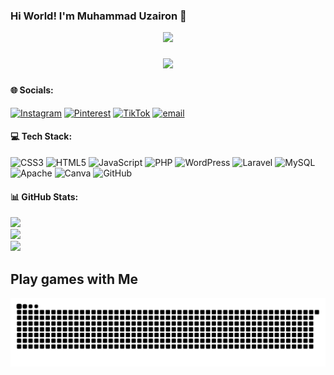 ### Hi World! I'm Muhammad Uzairon 👋

<div align="center">
  <img height="200" src="https://media1.giphy.com/media/v1.Y2lkPTc5MGI3NjExNzBuNHh6bDR0MjhoaDFoMzU3c3BucTJyZWd6Zm1uY2VqNHJ0cWg4eCZlcD12MV9pbnRlcm5hbF9naWZfYnlfaWQmY3Q9Zw/rgeQGE5CviWW08Ty7n/giphy.gif"  />
</div>

###
<div align="center">
  <img height="200" src="https://media1.giphy.com/media/v1.Y2lkPTc5MGI3NjExOTNkaWszc2lra3VvZjlsNzh0eTRxdGo5a2twNm5vMXV1dWtveTNtdyZlcD12MV9pbnRlcm5hbF9naWZfYnlfaWQmY3Q9Zw/n440jTfv4gpGK1LItq/giphy.gif"  />
</div>

###

###


#### 🌐 Socials:
[![Instagram](https://img.shields.io/badge/Instagram-%23E4405F.svg?logo=Instagram&logoColor=white)](https://instagram.com/em_uzairon27) [![Pinterest](https://img.shields.io/badge/Pinterest-%23E60023.svg?logo=Pinterest&logoColor=white)](https://pinterest.com/muhammaduzairon27) [![TikTok](https://img.shields.io/badge/TikTok-%23000000.svg?logo=TikTok&logoColor=white)](https://tiktok.com/@zayy_2712) [![email](https://img.shields.io/badge/Email-D14836?logo=gmail&logoColor=white)](mailto:muhammaduzairon27@gmail.com) 

#### 💻 Tech Stack:
![CSS3](https://img.shields.io/badge/css3-%231572B6.svg?style=for-the-badge&logo=css3&logoColor=white) ![HTML5](https://img.shields.io/badge/html5-%23E34F26.svg?style=for-the-badge&logo=html5&logoColor=white) ![JavaScript](https://img.shields.io/badge/javascript-%23323330.svg?style=for-the-badge&logo=javascript&logoColor=%23F7DF1E) ![PHP](https://img.shields.io/badge/php-%23777BB4.svg?style=for-the-badge&logo=php&logoColor=white) ![WordPress](https://img.shields.io/badge/WordPress-%23117AC9.svg?style=for-the-badge&logo=WordPress&logoColor=white) ![Laravel](https://img.shields.io/badge/laravel-%23FF2D20.svg?style=for-the-badge&logo=laravel&logoColor=white) ![MySQL](https://img.shields.io/badge/mysql-4479A1.svg?style=for-the-badge&logo=mysql&logoColor=white) ![Apache](https://img.shields.io/badge/apache-%23D42029.svg?style=for-the-badge&logo=apache&logoColor=white) ![Canva](https://img.shields.io/badge/Canva-%2300C4CC.svg?style=for-the-badge&logo=Canva&logoColor=white) ![GitHub](https://img.shields.io/badge/github-%23121011.svg?style=for-the-badge&logo=github&logoColor=white)
#### 📊 GitHub Stats:
![](https://github-readme-stats.vercel.app/api?username=muzairon27&theme=algolia&hide_border=false&include_all_commits=false&count_private=false)<br/>
![](https://nirzak-streak-stats.vercel.app/?user=muzairon27&theme=algolia&hide_border=false)<br/>
![](https://github-readme-stats.vercel.app/api/top-langs/?username=muzairon27&theme=algolia&hide_border=false&include_all_commits=false&count_private=false&layout=compact)

<h2 align="left">Play games with Me</h2>

<img src="https://raw.githubusercontent.com/muzairon27/muzairon27/output/snake.svg" alt="Snake animation" />

###
